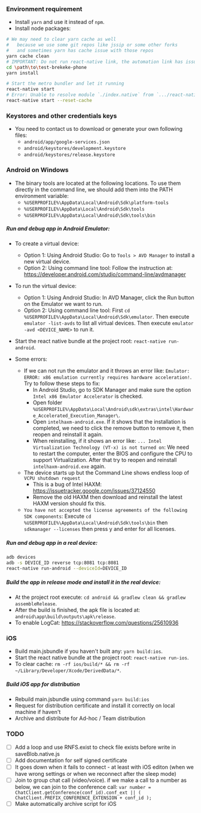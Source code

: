### Environment requirement
- Install `yarn` and use it instead of `npm`.
- Install node packages:
```sh
# We may need to clear yarn cache as well
#   because we use some git repos like jssip or some other forks
#   and sometimes yarn has cache issue with those repos
yarn cache clean
# IMPORTANT: Do not run react-native link, the automation link has issues, we already link them manually
cd \path\to\test-brekeke-phone
yarn install

# Start the metro bundler and let it running
react-native start
# Error: Unable to resolve module `./index.native` from `.../react-native/...`
react-native start --reset-cache
```


### Keystores and other credentials keys
- You need to contact us to download or generate your own following files:
  - `android/app/google-services.json`
  - `android/keystores/development.keystore`
  - `android/keystores/release.keystore`


### Android on Windows
- The binary tools are located at the following locations. To use them directly in the command line, we should add them into the PATH environment variable:
  - `%USERPROFILE%\AppData\Local\Android\Sdk\platform-tools`
  - `%USERPROFILE%\AppData\Local\Android\Sdk\tools`
  - `%USERPROFILE%\AppData\Local\Android\Sdk\tools\bin`

##### Run and debug app in Android Emulator:
- To create a virtual device:
  - Option 1: Using Android Studio: Go to `Tools > AVD Manager` to install a new virtual device.
  - Option 2: Using command line tool: Follow the instruction at: https://developer.android.com/studio/command-line/avdmanager
- To run the virtual device:
  - Option 1: Using Android Studio: In AVD Manager, click the Run button on the Emulator we want to run.
  - Option 2: Using command line tool: First `cd %USERPROFILE%\AppData\Local\Android\Sdk\emulator`. Then execute `emulator -list-avds` to list all virtual devices. Then execute `emulator -avd <DEVICE_NAME>` to run it.
- Start the react native bundle at the project root: `react-native run-android`.

- Some errors:
  - If we can not run the emulator and it throws an error like: `Emulator: ERROR: x86 emulation currently requires hardware acceleration!`. Try to follow these steps to fix:
    - In Android Studio, go to SDK Manager and make sure the option `Intel x86 Emulator Accelerator` is checked.
    - Open folder `%USERPROFILE%\AppData\Local\Android\sdk\extras\intel\Hardware_Accelerated_Execution_Manager\`.
    - Open `intelhaxm-android.exe`. If it shows that the installation is completed, we need to click the remove button to remove it, then reopen and reinstall it again.
    - When reinstalling, if it shows an error like: `... Intel Virtualization Technology (VT-x) is not turned on`: We need to restart the computer, enter the BIOS and configure the CPU to support Virtualization. After that try to reopen and reinstall `intelhaxm-android.exe` again.
  - The device starts up but the Command Line shows endless loop of `VCPU shutdown request`
    - This is a bug of Intel HAXM: https://issuetracker.google.com/issues/37124550
    - Remove the old HAXM then download and reinstall the latest HAXM version should fix this.
  - `You have not accepted the license agreements of the following SDK components`: Execute `cd %USERPROFILE%\AppData\Local\Android\Sdk\tools\bin` then `sdkmanager --licenses` then press y and enter for all licenses.

##### Run and debug app in a real device:
```sh
adb devices
adb -s DEVICE_ID reverse tcp:8081 tcp:8081
react-native run-android --deviceId=DEVICE_ID
```

##### Build the app in release mode and install it in the real device:
- At the project root execute: `cd android && gradlew clean && gradlew assembleRelease`.
- After the build is finished, the apk file is located at: `android\app\build\outputs\apk\release`.
- To enable LogCat: https://stackoverflow.com/questions/25610936


### iOS
- Build main.jsbundle if you haven't built any: `yarn build:ios`.
- Start the react native bundle at the project root: `react-native run-ios`.
- To clear cache: `rm -rf ios/build/* && rm -rf ~/Library/Developer/Xcode/DerivedData/*`.

##### Build iOS app for distribution
- Rebuild main.jsbundle using command `yarn build:ios`
- Request for distribution certificate and install it correctly on local machine if haven't
- Archive and distribute for Ad-hoc / Team distribution

### TODO
- [ ] Add a loop and use RNFS.exist to check file exists before write in saveBlob.native.js
- [ ] Add documentation for self signed certificate
- [ ] It goes down when it fails to connect - at least with iOS editon (when we have wrong settings or when we reconnect after the sleep mode)
- [ ] Join to group chat call (video/voice). if we make a call to a number as below, we can join to the conference call: `var number = ChatClient.getConference(conf_id).conf_ext || ( ChatClient.PREFIX_CONFERENCE_EXTENSION + conf_id );`
- [ ] Make automatically archive script for iOS

